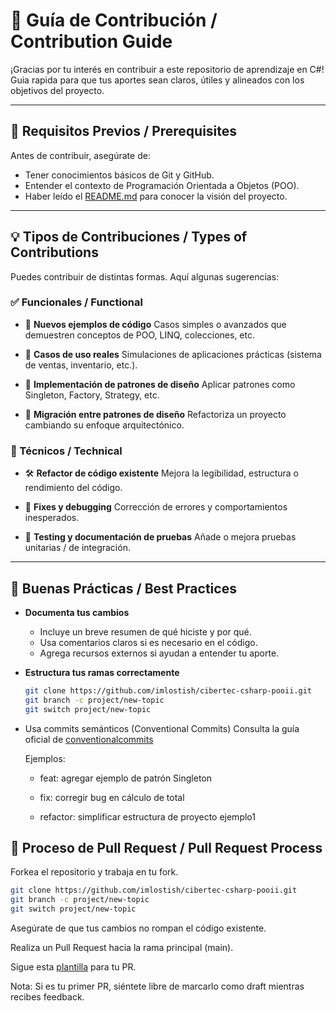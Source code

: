 # 🤝 Guía de Contribución / Contribution Guide

¡Gracias por tu interés en contribuir a este repositorio de aprendizaje en C#!
Guia rapida para que tus aportes sean claros, útiles y alineados con los objetivos del proyecto.

---

## 📌 Requisitos Previos / Prerequisites

Antes de contribuir, asegúrate de:

- Tener conocimientos básicos de Git y GitHub.
- Entender el contexto de Programación Orientada a Objetos (POO).
- Haber leído el [README.md](./README.md) para conocer la visión del proyecto.

---

## 💡 Tipos de Contribuciones / Types of Contributions

Puedes contribuir de distintas formas. Aquí algunas sugerencias:

### ✅ Funcionales / Functional

- 📘 **Nuevos ejemplos de código**
  Casos simples o avanzados que demuestren conceptos de POO, LINQ, colecciones, etc.

- 🧪 **Casos de uso reales**
  Simulaciones de aplicaciones prácticas (sistema de ventas, inventario, etc.).

- 🧩 **Implementación de patrones de diseño**
  Aplicar patrones como Singleton, Factory, Strategy, etc.

- 🔁 **Migración entre patrones de diseño**
  Refactoriza un proyecto cambiando su enfoque arquitectónico.

### 🔧 Técnicos / Technical

- 🛠️ **Refactor de código existente**
  Mejora la legibilidad, estructura o rendimiento del código.

- 🐞 **Fixes y debugging**
  Corrección de errores y comportamientos inesperados.

- 🧪 **Testing y documentación de pruebas**
  Añade o mejora pruebas unitarias / de integración.

---

## 📝 Buenas Prácticas / Best Practices

- **Documenta tus cambios**

  - Incluye un breve resumen de qué hiciste y por qué.
  - Usa comentarios claros si es necesario en el código.
  - Agrega recursos externos si ayudan a entender tu aporte.

- **Estructura tus ramas correctamente**
  ```bash
  git clone https://github.com/imlostish/cibertec-csharp-pooii.git
  git branch -c project/new-topic
  git switch project/new-topic
  ```
- Usa commits semánticos (Conventional Commits)
  Consulta la guía oficial de [conventionalcommits](https://www.conventionalcommits.org/en/v1.0.0/)

  Ejemplos:

  - feat: agregar ejemplo de patrón Singleton

  - fix: corregir bug en cálculo de total

  - refactor: simplificar estructura de proyecto ejemplo1

## 🔁 Proceso de Pull Request / Pull Request Process

Forkea el repositorio y trabaja en tu fork.

```bash
git clone https://github.com/imlostish/cibertec-csharp-pooii.git
git branch -c project/new-topic
git switch project/new-topic
```

Asegúrate de que tus cambios no rompan el código existente.

Realiza un Pull Request hacia la rama principal (main).

Sigue esta [plantilla](./.github/pull_request_template.md) para tu PR.

Nota: Si es tu primer PR, siéntete libre de marcarlo como draft mientras recibes feedback.
